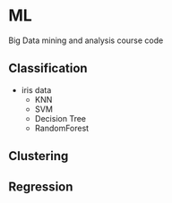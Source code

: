 # ML
Big Data mining and analysis course code

## Classification
- iris data
  - KNN
  - SVM
  - Decision Tree
  - RandomForest
## Clustering

## Regression
